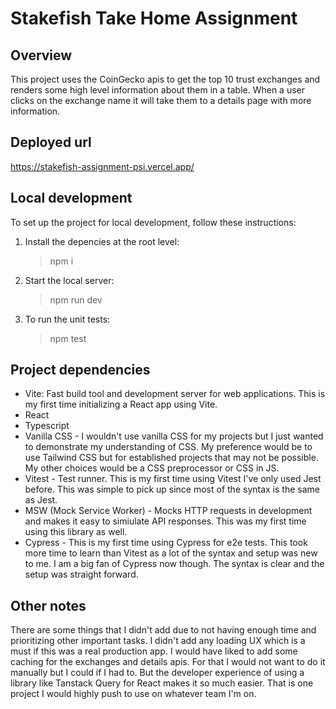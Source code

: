 # Stakefish Take Home Assignment

## Overview

This project uses the CoinGecko apis to get the top 10 trust exchanges and renders some high level information about them in a table. When a user clicks on the exchange name it will take them to a details page with more information.

## Deployed url

https://stakefish-assignment-psi.vercel.app/

## Local development

To set up the project for local development, follow these instructions:

1. Install the depencies at the root level:

   > npm i

2. Start the local server:

   > npm run dev

3. To run the unit tests:

   > npm test

## Project dependencies

- Vite: Fast build tool and development server for web applications. This is my first time initializing a React app using Vite.
- React
- Typescript
- Vanilla CSS - I wouldn't use vanilla CSS for my projects but I just wanted to demonstrate my understanding of CSS. My preference would be to use Tailwind CSS but for established projects that may not be possible. My other choices would be a CSS preprocessor or CSS in JS.
- Vitest - Test runner. This is my first time using Vitest I've only used Jest before. This was simple to pick up since most of the syntax is the same as Jest.
- MSW (Mock Service Worker) - Mocks HTTP requests in development and makes it easy to simiulate API responses. This was my first time using this library as well.
- Cypress - This is my first time using Cypress for e2e tests. This took more time to learn than Vitest as a lot of the syntax and setup was new to me. I am a big fan of Cypress now though. The syntax is clear and the setup was straight forward.

## Other notes

There are some things that I didn't add due to not having enough time and prioritizing other important tasks. I didn't add any loading UX which is a must if this was a real production app. I would have liked to add some caching for the exchanges and details apis. For that I would not want to do it manually but I could if I had to. But the developer experience of using a library like Tanstack Query for React makes it so much easier. That is one project I would highly push to use on whatever team I'm on.
